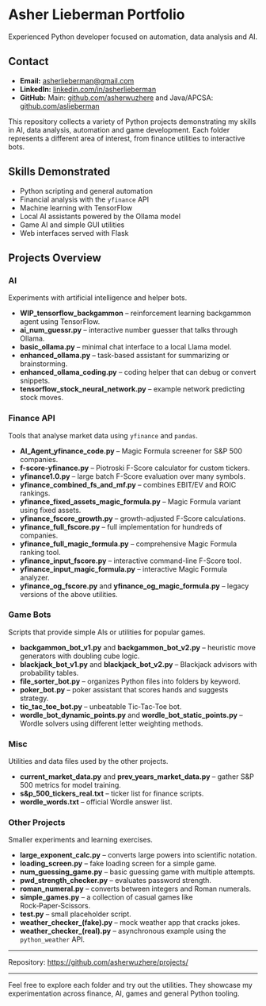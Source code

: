 # Asher Lieberman Portfolio

Experienced Python developer focused on automation, data analysis and AI.

## Contact
- **Email:** asherlieberman@gmail.com
- **LinkedIn:** [linkedin.com/in/asherlieberman](https://linkedin.com/in/asherlieberman)
- **GitHub:** Main: [github.com/asherwuzhere](https://github.com/asherwuzhere) and Java/APCSA: [github.com/aslieberman](https://github.com/aslieberman)

This repository collects a variety of Python projects demonstrating my skills in AI, data analysis, automation and game development. Each folder represents a different area of interest, from finance utilities to interactive bots.

## Skills Demonstrated
- Python scripting and general automation
- Financial analysis with the `yfinance` API
- Machine learning with TensorFlow
- Local AI assistants powered by the Ollama model
- Game AI and simple GUI utilities
- Web interfaces served with Flask

## Projects Overview

### AI
Experiments with artificial intelligence and helper bots.
- **WIP_tensorflow_backgammon** – reinforcement learning backgammon agent using TensorFlow.
- **ai_num_guessr.py** – interactive number guesser that talks through Ollama.
- **basic_ollama.py** – minimal chat interface to a local Llama model.
- **enhanced_ollama.py** – task-based assistant for summarizing or brainstorming.
- **enhanced_ollama_coding.py** – coding helper that can debug or convert snippets.
- **tensorflow_stock_neural_network.py** – example network predicting stock moves.

### Finance API
Tools that analyse market data using `yfinance` and `pandas`.
- **AI_Agent_yfinance_code.py** – Magic Formula screener for S&P 500 companies.
- **f-score-yfinance.py** – Piotroski F-Score calculator for custom tickers.
- **yfinance1.0.py** – large batch F-Score evaluation over many symbols.
- **yfinance_combined_fs_and_mf.py** – combines EBIT/EV and ROIC rankings.
- **yfinance_fixed_assets_magic_formula.py** – Magic Formula variant using fixed assets.
- **yfinance_fscore_growth.py** – growth-adjusted F-Score calculations.
- **yfinance_full_fscore.py** – full implementation for hundreds of companies.
- **yfinance_full_magic_formula.py** – comprehensive Magic Formula ranking tool.
- **yfinance_input_fscore.py** – interactive command-line F-Score tool.
- **yfinance_input_magic_formula.py** – interactive Magic Formula analyzer.
- **yfinance_og_fscore.py** and **yfinance_og_magic_formula.py** – legacy versions of the above utilities.

### Game Bots
Scripts that provide simple AIs or utilities for popular games.
- **backgammon_bot_v1.py** and **backgammon_bot_v2.py** – heuristic move generators with doubling cube logic.
- **blackjack_bot_v1.py** and **blackjack_bot_v2.py** – Blackjack advisors with probability tables.
- **file_sorter_bot.py** – organizes Python files into folders by keyword.
- **poker_bot.py** – poker assistant that scores hands and suggests strategy.
- **tic_tac_toe_bot.py** – unbeatable Tic‑Tac‑Toe bot.
- **wordle_bot_dynamic_points.py** and **wordle_bot_static_points.py** – Wordle solvers using different letter weighting methods.

### Misc
Utilities and data files used by the other projects.
- **current_market_data.py** and **prev_years_market_data.py** – gather S&P 500 metrics for model training.
- **s&p_500_tickers_real.txt** – ticker list for finance scripts.
- **wordle_words.txt** – official Wordle answer list.

### Other Projects
Smaller experiments and learning exercises.
- **large_exponent_calc.py** – converts large powers into scientific notation.
- **loading_screen.py** – fake loading screen for a simple game.
- **num_guessing_game.py** – basic guessing game with multiple attempts.
- **pwd_strength_checker.py** – evaluates password strength.
- **roman_numeral.py** – converts between integers and Roman numerals.
- **simple_games.py** – a collection of casual games like Rock‑Paper‑Scissors.
- **test.py** – small placeholder script.
- **weather_checker_(fake).py** – mock weather app that cracks jokes.
- **weather_checker_(real).py** – asynchronous example using the `python_weather` API.

---
Repository: <https://github.com/asherwuzhere/projects/>

---
Feel free to explore each folder and try out the utilities. They showcase my experimentation across finance, AI, games and general Python tooling.
